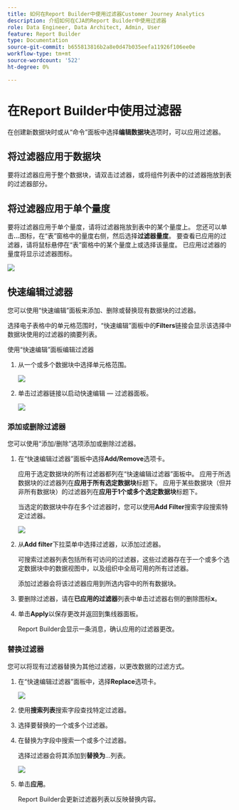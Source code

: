 ```yaml
---
title: 如何在Report Builder中使用过滤器Customer Journey Analytics
description: 介绍如何在CJA的Report Builder中使用过滤器
role: Data Engineer, Data Architect, Admin, User
feature: Report Builder
type: Documentation
source-git-commit: b655813816b2a8e0d47b035eefa11926f106ee0e
workflow-type: tm+mt
source-wordcount: '522'
ht-degree: 0%

---
```



# 在Report Builder中使用过滤器

在创建新数据块时或从“命令”面板中选择&#x200B;**编辑数据块**&#x200B;选项时，可以应用过滤器。

## 将过滤器应用于数据块

要将过滤器应用于整个数据块，请双击过滤器，或将组件列表中的过滤器拖放到表的过滤器部分。

## 将过滤器应用于单个量度

要将过滤器应用于单个量度，请将过滤器拖放到表中的某个量度上。 您还可以单击&#x200B;**...**&#x200B;图标，在“表”窗格中的量度右侧，然后选择&#x200B;**过滤器量度**。 要查看已应用的过滤器，请将鼠标悬停在“表”窗格中的某个量度上或选择该量度。 已应用过滤器的量度将显示过滤器图标。

<!-- ![](./assets/image24.png) -->

![](./assets/filter_by.png)

## 快速编辑过滤器

您可以使用“快速编辑”面板来添加、删除或替换现有数据块的过滤器。

选择电子表格中的单元格范围时，“快速编辑”面板中的&#x200B;**Filters**&#x200B;链接会显示该选择中数据块使用的过滤器的摘要列表。

使用“快速编辑”面板编辑过滤器

1. 从一个或多个数据块中选择单元格范围。

   ![](./assets/select_multiple_dbs.png)

1. 单击过滤器链接以启动快速编辑 — 过滤器面板。

   ![](./assets/quick_edit_filters.png)

### 添加或删除过滤器

您可以使用“添加/删除”选项添加或删除过滤器。

1. 在“快速编辑过滤器”面板中选择&#x200B;**Add/Remove**&#x200B;选项卡。

   应用于选定数据块的所有过滤器都列在“快速编辑过滤器”面板中。 应用于所选数据块的过滤器列在&#x200B;**应用于所有选定数据块**&#x200B;标题下。 应用于某些数据块（但并非所有数据块）的过滤器列在&#x200B;**应用于1个或多个选定数据块**&#x200B;标题下。

   当选定的数据块中存在多个过滤器时，您可以使用&#x200B;**Add Filter**&#x200B;搜索字段搜索特定过滤器。

   ![](./assets/add_filter.png)

1. 从&#x200B;**Add filter**&#x200B;下拉菜单中选择过滤器，以添加过滤器。

   可搜索过滤器列表包括所有可访问的过滤器，这些过滤器存在于一个或多个选定数据块中的数据视图中，以及组织中全局可用的所有过滤器。

   添加过滤器会将该过滤器应用到所选内容中的所有数据块。

1. 要删除过滤器，请在&#x200B;**已应用的过滤器**&#x200B;列表中单击过滤器右侧的删除图标&#x200B;**x**。

1. 单击&#x200B;**Apply**&#x200B;以保存更改并返回到集线器面板。

   Report Builder会显示一条消息，确认应用的过滤器更改。

### 替换过滤器

您可以将现有过滤器替换为其他过滤器，以更改数据的过滤方式。

1. 在“快速编辑过滤器”面板中，选择&#x200B;**Replace**&#x200B;选项卡。

   ![](./assets/replace_filter.png)

1. 使用&#x200B;**搜索列表**&#x200B;搜索字段查找特定过滤器。

1. 选择要替换的一个或多个过滤器。

1. 在替换为字段中搜索一个或多个过滤器。

   选择过滤器会将其添加到&#x200B;**替换为**...列表。

   ![](./assets/replace_screen_new.png)

1. 单击&#x200B;**应用**。

   Report Builder会更新过滤器列表以反映替换内容。
